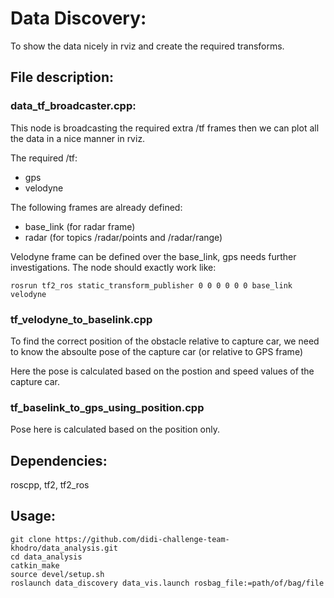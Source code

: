 
# Data Discovery:
To show the data nicely in rviz and create the required transforms.

## File description:
### data_tf_broadcaster.cpp:
This node is broadcasting the required extra /tf frames 
then we can plot all the data 
in a nice manner in rviz.

The required /tf:
* gps
* velodyne

The following frames are already defined:
* base_link (for radar frame)
* radar (for topics /radar/points and /radar/range)

Velodyne frame can be defined over the base_link, 
gps needs further investigations. 
The node should exactly work like:
```$xslt
rosrun tf2_ros static_transform_publisher 0 0 0 0 0 0 base_link velodyne
```
### tf_velodyne_to_baselink.cpp
To find the correct position of the obstacle relative to capture car, we need to know the absoulte 
pose of the capture car (or relative to GPS frame)

Here the pose is calculated based on the postion and speed values of the capture car.

### tf_baselink_to_gps_using_position.cpp
Pose here is calculated based on the position only.

## Dependencies:
roscpp, tf2, tf2_ros

## Usage:
```$xslt
git clone https://github.com/didi-challenge-team-khodro/data_analysis.git
cd data_analysis
catkin_make
source devel/setup.sh
roslaunch data_discovery data_vis.launch rosbag_file:=path/of/bag/file
```
